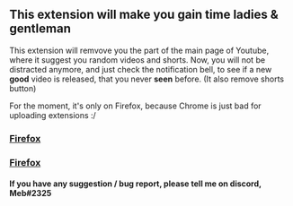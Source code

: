 <h2><b>This extension will make you gain time ladies & gentleman</b></h2>
This extension will remvove you the part of the main page of Youtube, where it suggest you random videos and shorts.
Now, you will not be distracted anymore, and just check the notification bell, to see if a new <b>good</b> video is released, that you never <b>seen</b> before.
(It also remove shorts button)

For the moment, it's only on Firefox, because Chrome is just bad for uploading extensions :/

<h3><a href="https://addons.mozilla.org/firefox/addon/youtube-is-no-more"><b>Firefox</b></a></h3>
<h3><a href="https://addons.opera.com/fr/extensions/details/youtube-is-no-more/"><b>Firefox</b></a></h3>

<h4>If you have any suggestion / bug report, please tell me on discord, <b>Meb#2325</b></h4>
